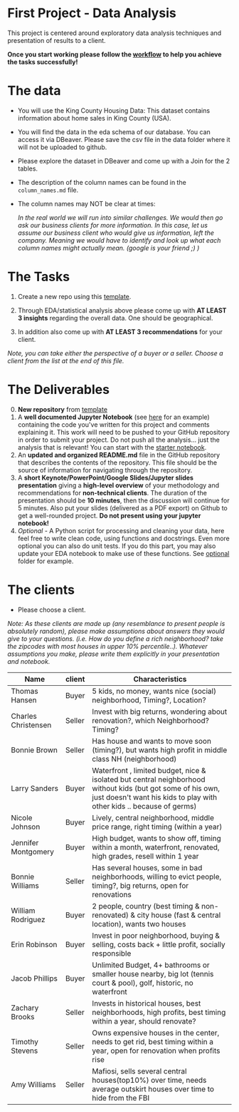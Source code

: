 # First Project - Data Analysis

This project is centered around exploratory data analysis techniques and presentation of results to a client.

**Once you start working please follow the [workflow](workflow.md) to help you achieve the tasks successfully!**

# The data

- You will use the King County Housing Data: This dataset contains information about home sales in King County (USA).
- You will find the data in the eda schema of our database. You can access it via DBeaver. Please save the csv file in the data folder where it will not be uploaded to github.
- Please explore the dataset in DBeaver and come up with a Join for the 2 tables.
- The description of the column names can be found in the `column_names.md` file.
- The column names may NOT be clear at times:

  _In the real world we will run into similar challenges. We would then go ask our business clients for more information. In this case, let us assume our business client who would give us information, left the company. Meaning we would have to identify and look up what each column names might actually mean. (google is your friend ;) )_

# The Tasks

1. Create a new repo using this [template](https://github.com/neuefische/ds-eda-project-template).

2. Through EDA/statistical analysis above please come up with **AT LEAST 3 insights** regarding the overall data. One should be geographical.

3. In addition also come up with **AT LEAST 3 recommendations** for your client.

_Note, you can take either the perspective of a buyer or a seller. Choose a client from the list at the end of this file._

# The Deliverables

0. **New repository** from [template](https://github.com/neuefische/ds-eda-project-template)
1. A **well documented Jupyter Notebook** (see [here](https://www.kaggle.com/ekami66/detailed-exploratory-data-analysis-with-python) for an example) containing the code you've written for this project and comments explaining it. This work will need to be pushed to your GitHub repository in order to submit your project. Do not push all the analysis... just the analysis that is relevant! You can start with the [starter notebook](EDA_orig.ipynb).
2. An **updated and organized **README**.md** file in the GitHub repository that describes the contents of the repository. This file should be the source of information for navigating through the repository.
3. A **short Keynote/PowerPoint/Google Slides/Jupyter slides presentation** giving a **high-level overview** of your methodology and recommendations for **non-technical clients**. The duration of the presentation should be **10 minutes**, then the discussion will continue for 5 minutes. Also put your slides (delivered as a PDF export) on Github to get a well-rounded project. **Do not present using your jupyter notebook!**
4. _Optional_ - A Python script for processing and cleaning your data, here feel free to write clean code, using functions and docstrings. Even more optional you can also do unit tests. If you do this part, you may also update your EDA notebook to make use of these functions. See [optional](optional) folder for example.

# The clients

- Please choose a client.

_Note: As these clients are made up (any resemblance to present people is absolutely random), please make assumptions about answers they would give to your questions. (i.e. How do you define a rich neighborhood? take the zipcodes with most houses in upper 10% percentile..). Whatever assumptions you make, please write them explicitly in your presentation and notebook._

| Name                | client | Characteristics                                                                                                                                                                 |
| ------------------- | ----------- | ------------------------------------------------------------------------------------------------------------------------------------------------------------------------------- |
| Thomas Hansen       | Buyer       | 5 kids, no money, wants nice (social) neighborhood, Timing?, Location?                                                                                                          |
| Charles Christensen | Seller      | Invest with big returns, wondering about renovation?, which Neighborhood? Timing?                                                                                               |
| Bonnie Brown        | Seller      | Has house and wants to move soon (timing?), but wants high profit in middle class NH (neighborhood)                                                                             |
| Larry Sanders       | Buyer       | Waterfront , limited budget, nice & isolated but central neighborhood without kids (but got some of his own, just doesn't want his kids to play with other kids .. because of germs) |
| Nicole Johnson      | Buyer       | Lively, central neighborhood, middle price range, right timing (within a year)                                                                                                  |
| Jennifer Montgomery | Buyer       | High budget, wants to show off, timing within a month, waterfront, renovated, high grades, resell within 1 year                                                                                  |
| Bonnie Williams     | Seller      | Has several houses, some in bad neighborhoods, willing to evict people, timing?, big returns, open for renovations                                                              |
| William Rodriguez   | Buyer       | 2 people, country (best timing & non-renovated) & city house (fast & central location), wants two houses                                                                        |
| Erin Robinson       | Buyer       | Invest in poor neighborhood, buying & selling, costs back + little profit, socially responsible                                                                                 |
| Jacob Phillips      | Buyer       | Unlimited Budget, 4+ bathrooms or smaller house nearby, big lot (tennis court & pool), golf, historic, no waterfront                                                            |
| Zachary Brooks      | Seller      | Invests in historical houses, best neighborhoods, high profits, best timing within a year, should renovate?                                                                     |
| Timothy Stevens     | Seller      | Owns expensive houses in the center, needs to get rid, best timing within a year, open for renovation when profits rise                                                         |
| Amy Williams        | Seller      | Mafiosi, sells several central houses(top10%) over time, needs average outskirt houses over time to hide from the FBI                                                   |

